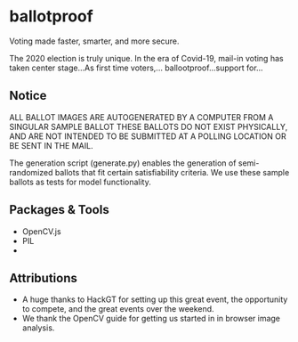 # ballotproof
Voting made faster, smarter, and more secure.

The 2020 election is truly unique. In the era of Covid-19, mail-in voting has
taken center stage...As first time voters,... ballootproof...support for...

## Notice
ALL BALLOT IMAGES ARE AUTOGENERATED BY A COMPUTER FROM A SINGULAR SAMPLE BALLOT
THESE BALLOTS DO NOT EXIST PHYSICALLY, AND ARE NOT INTENDED TO BE SUBMITTED AT A
POLLING LOCATION OR BE SENT IN THE MAIL.

The generation script (generate.py) enables the generation of semi-randomized
ballots that fit certain satisfiability criteria. We use these sample ballots
as tests for model functionality.

## Packages & Tools
- OpenCV.js
- PIL
-

## Attributions
- A huge thanks to HackGT for setting up this great event, the opportunity to
compete, and the great events over the weekend.
- We thank the OpenCV guide for getting us started in in browser image analysis.
